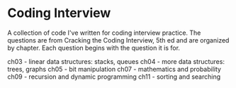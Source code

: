 Coding Interview
================

A collection of code I've written for coding interview practice.
The questions are from Cracking the Coding Interview, 5th ed and are organized by chapter.
Each question begins with the question it is for.

ch03 - linear data structures: stacks, queues
ch04 - more data structures: trees, graphs
ch05 - bit manipulation
ch07 - mathematics and probability
ch09 - recursion and dynamic programming
ch11 - sorting and searching
